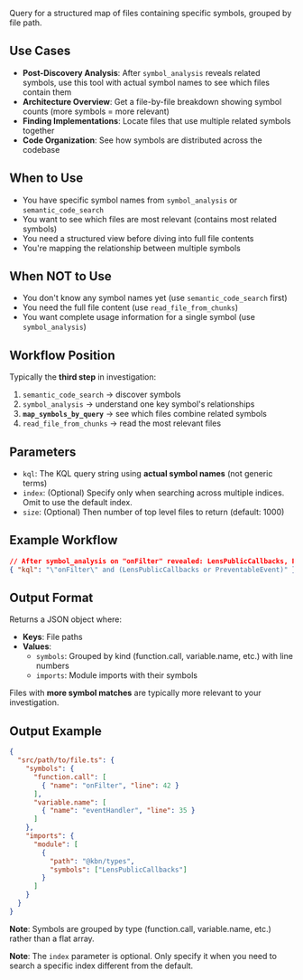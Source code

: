 Query for a structured map of files containing specific symbols, grouped by file path.

## Use Cases
- **Post-Discovery Analysis**: After `symbol_analysis` reveals related symbols, use this tool with actual symbol names to see which files contain them
- **Architecture Overview**: Get a file-by-file breakdown showing symbol counts (more symbols = more relevant)
- **Finding Implementations**: Locate files that use multiple related symbols together
- **Code Organization**: See how symbols are distributed across the codebase

## When to Use
- You have specific symbol names from `symbol_analysis` or `semantic_code_search`
- You want to see which files are most relevant (contains most related symbols)
- You need a structured view before diving into full file contents
- You're mapping the relationship between multiple symbols

## When NOT to Use
- You don't know any symbol names yet (use `semantic_code_search` first)
- You need the full file content (use `read_file_from_chunks`)
- You want complete usage information for a single symbol (use `symbol_analysis`)

## Workflow Position
Typically the **third step** in investigation:
1. `semantic_code_search` → discover symbols
2. `symbol_analysis` → understand one key symbol's relationships
3. **`map_symbols_by_query`** → see which files combine related symbols
4. `read_file_from_chunks` → read the most relevant files

## Parameters
- `kql`: The KQL query string using **actual symbol names** (not generic terms)
- `index`: (Optional) Specify only when searching across multiple indices. Omit to use the default index.
- `size`: (Optional) Then number of top level files to return (default: 1000)

## Example Workflow
```json
// After symbol_analysis on "onFilter" revealed: LensPublicCallbacks, PreventableEvent
{ "kql": "\"onFilter\" and (LensPublicCallbacks or PreventableEvent)" }
```

## Output Format
Returns a JSON object where:
- **Keys**: File paths
- **Values**:
  - `symbols`: Grouped by kind (function.call, variable.name, etc.) with line numbers
  - `imports`: Module imports with their symbols

Files with **more symbol matches** are typically more relevant to your investigation.

## Output Example
```json
{
  "src/path/to/file.ts": {
    "symbols": {
      "function.call": [
        { "name": "onFilter", "line": 42 }
      ],
      "variable.name": [
        { "name": "eventHandler", "line": 35 }
      ]
    },
    "imports": {
      "module": [
        {
          "path": "@kbn/types",
          "symbols": ["LensPublicCallbacks"]
        }
      ]
    }
  }
}
```

**Note**: Symbols are grouped by type (function.call, variable.name, etc.) rather than a flat array.

**Note**: The `index` parameter is optional. Only specify it when you need to search a specific index different from the default.
